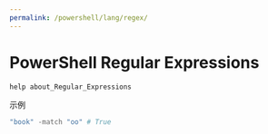 ```yaml
---
permalink: /powershell/lang/regex/
---
```


# PowerShell Regular Expressions

```powershell
help about_Regular_Expressions
```

示例

```powershell
"book" -match "oo" # True
```

